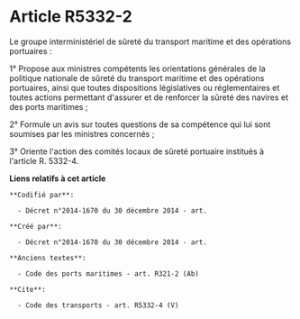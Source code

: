 # Article R5332-2

Le groupe interministériel de sûreté du transport maritime et des opérations portuaires : 

1° Propose aux ministres compétents les orientations générales de la politique nationale de sûreté du transport maritime et
des opérations portuaires, ainsi que toutes dispositions législatives ou réglementaires et toutes actions permettant
d'assurer et de renforcer la sûreté des navires et des ports maritimes ; 

2° Formule un avis sur toutes questions de sa compétence qui lui sont soumises par les ministres concernés ; 

3° Oriente l'action des comités locaux de sûreté portuaire institués à l'article R. 5332-4.

**Liens relatifs à cet article**

	**Codifié par**:

	  - Décret n°2014-1670 du 30 décembre 2014 - art.

	**Créé par**:

	  - Décret n°2014-1670 du 30 décembre 2014 - art.

	**Anciens textes**:

	  - Code des ports maritimes - art. R321-2 (Ab)

	**Cite**:

	  - Code des transports - art. R5332-4 (V)
